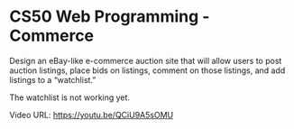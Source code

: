 # CS50 Web Programming - Commerce


Design an eBay-like e-commerce auction site that will allow users to post auction listings, place bids on listings, comment on those listings, and add listings to a “watchlist.”

The watchlist is not working yet. 


Video URL: https://youtu.be/QCiU9A5sOMU